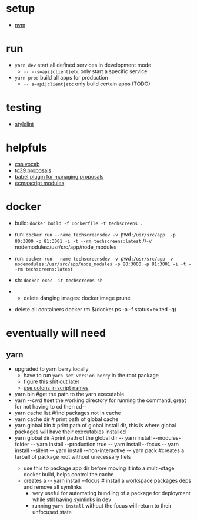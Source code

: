 # setup
  - [nvm](https://medium.com/@faith__ngetich/locking-down-a-project-to-a-specific-node-version-using-nvmrc-and-or-engines-e5fd19144245)


# run
  - `yarn dev` start all defined services in development mode
    - `-- --s=api|client|etc` only start a specific service
  - `yarn prod` build all apps for production
    - `-- s=api|client|etc` only build certain apps (TODO)


# testing
  - [stylelint](https://styled-components.com/docs/tooling#usage)

# helpfuls
  - [css vocab](http://apps.workflower.fi/vocabs/css/en)
  - [tc39 proposals](https://github.com/babel/proposals/)
  - [babel plugin for managing proposals](https://github.com/insin/babel-preset-proposals)
  - [ecmascript modules](https://nodejs.org/api/esm.html#esm_modules_ecmascript_modules)


# docker 
  - build: `docker build -f Dockerfile -t techscreens .`
  
  - run: `docker run --name techscreensdev -v `pwd`:/usr/src/app  -p 80:3000 -p 81:3001 -i -t --rm techscreens:latest` 
  //-v nodemodules:/usr/src/app/node_modules
  - run: `docker run --name techscreensdev -v `pwd`:/usr/src/app -v nodemodules:/usr/src/app/node_modules -p 80:3000 -p 81:3001 -i -t --rm techscreens:latest`
  
  - sh: `docker exec -it techscreens sh`
  - - delete danging images: docker image prune
  - delete all containers docker rm $(docker ps -a -f status=exited -q)


# eventually will need
## yarn
  - upgraded to yarn berry locally
    - have to run `yarn set version berry` in the root package
    - [figure this shit out later](https://yarnpkg.com/features/zero-installs)
    - [use colons in script names](https://yarnpkg.com/getting-started/qa#How-to-share-scripts-between-workspaces)
  - yarn bin #get the path to the yarn executable
  - yarn --cwd <command> #set the working directory for running the command, great for not having to cd then cd--
  - yarn cache list <pattern> #find packages not in cache
  - yarn cache dir # print path of global cache
  - yarn global bin # print path of global install dir, this is where global packages will have their executables installed
  - yarn global dir #print path of the global dir
  -- yarn install --modules-folder <path>
  -- yarn install --production true
  -- yarn install --focus
  -- yarn install --silent
  -- yarn install --non-interactive
  -- yarn pack #creates a tarball of package root without unecessary fiels
    - use this to package app dir before moving it into a multi-stage docker build, helps control the cache
    - creates a 
  -- yarn install --focus # install a workspace packages deps and remove all symlinks
      - very useful for automating bundling of a package for deployment while still having symlinks in dev
      - running `yarn install` without the focus will return to their unfocused state
